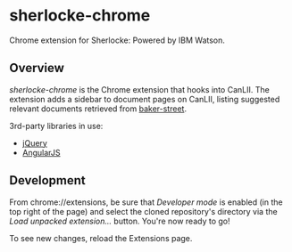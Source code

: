 sherlocke-chrome
================

Chrome extension for Sherlocke: Powered by IBM Watson.

## Overview

*sherlocke-chrome* is the Chrome extension that hooks into CanLII.
The extension adds a sidebar to document pages on CanLII, listing suggested relevant documents retrieved from [baker-street](https://github.com/elliottsj/baker-street/).

3rd-party libraries in use:
- [jQuery](http://jquery.com/)
- [AngularJS](https://angularjs.org/)

## Development

From chrome://extensions, be sure that *Developer mode* is enabled (in the top right of the page) and select the cloned repository's directory via the *Load unpacked extension...* button. You're now ready to go!

To see new changes, reload the Extensions page.
